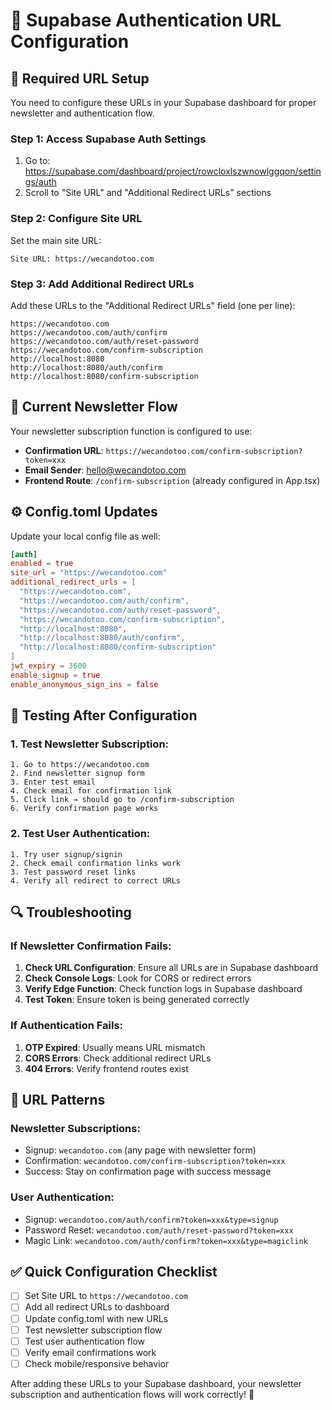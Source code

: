 # 🔧 Supabase Authentication URL Configuration

## 🎯 **Required URL Setup**

You need to configure these URLs in your Supabase dashboard for proper newsletter and authentication flow.

### **Step 1: Access Supabase Auth Settings**
1. Go to: https://supabase.com/dashboard/project/rowcloxlszwnowlggqon/settings/auth
2. Scroll to "Site URL" and "Additional Redirect URLs" sections

### **Step 2: Configure Site URL**
Set the main site URL:
```
Site URL: https://wecandotoo.com
```

### **Step 3: Add Additional Redirect URLs**
Add these URLs to the "Additional Redirect URLs" field (one per line):

```
https://wecandotoo.com
https://wecandotoo.com/auth/confirm
https://wecandotoo.com/auth/reset-password
https://wecandotoo.com/confirm-subscription
http://localhost:8080
http://localhost:8080/auth/confirm
http://localhost:8080/confirm-subscription
```

## 📧 **Current Newsletter Flow**

Your newsletter subscription function is configured to use:
- **Confirmation URL**: `https://wecandotoo.com/confirm-subscription?token=xxx`
- **Email Sender**: hello@wecandotoo.com
- **Frontend Route**: `/confirm-subscription` (already configured in App.tsx)

## ⚙️ **Config.toml Updates**

Update your local config file as well:

```toml
[auth]
enabled = true
site_url = "https://wecandotoo.com"
additional_redirect_urls = [
  "https://wecandotoo.com", 
  "https://wecandotoo.com/auth/confirm",
  "https://wecandotoo.com/auth/reset-password", 
  "https://wecandotoo.com/confirm-subscription",
  "http://localhost:8080",
  "http://localhost:8080/auth/confirm",
  "http://localhost:8080/confirm-subscription"
]
jwt_expiry = 3600
enable_signup = true
enable_anonymous_sign_ins = false
```

## 🧪 **Testing After Configuration**

### 1. Test Newsletter Subscription:
```
1. Go to https://wecandotoo.com
2. Find newsletter signup form
3. Enter test email
4. Check email for confirmation link
5. Click link → should go to /confirm-subscription
6. Verify confirmation page works
```

### 2. Test User Authentication:
```
1. Try user signup/signin
2. Check email confirmation links work
3. Test password reset links
4. Verify all redirect to correct URLs
```

## 🔍 **Troubleshooting**

### If Newsletter Confirmation Fails:
1. **Check URL Configuration**: Ensure all URLs are in Supabase dashboard
2. **Check Console Logs**: Look for CORS or redirect errors
3. **Verify Edge Function**: Check function logs in Supabase dashboard
4. **Test Token**: Ensure token is being generated correctly

### If Authentication Fails:
1. **OTP Expired**: Usually means URL mismatch
2. **CORS Errors**: Check additional redirect URLs
3. **404 Errors**: Verify frontend routes exist

## 📱 **URL Patterns**

### **Newsletter Subscriptions**:
- Signup: `wecandotoo.com` (any page with newsletter form)
- Confirmation: `wecandotoo.com/confirm-subscription?token=xxx`
- Success: Stay on confirmation page with success message

### **User Authentication**:
- Signup: `wecandotoo.com/auth/confirm?token=xxx&type=signup`
- Password Reset: `wecandotoo.com/auth/reset-password?token=xxx`
- Magic Link: `wecandotoo.com/auth/confirm?token=xxx&type=magiclink`

## ✅ **Quick Configuration Checklist**

- [ ] Set Site URL to `https://wecandotoo.com`
- [ ] Add all redirect URLs to dashboard
- [ ] Update config.toml with new URLs
- [ ] Test newsletter subscription flow
- [ ] Test user authentication flow
- [ ] Verify email confirmations work
- [ ] Check mobile/responsive behavior

After adding these URLs to your Supabase dashboard, your newsletter subscription and authentication flows will work correctly! 🎉
